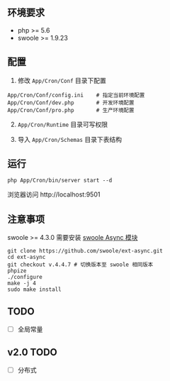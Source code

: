 
## 环境要求

- php >= 5.6
- swoole >= 1.9.23

## 配置

1. 修改 `App/Cron/Conf` 目录下配置

```
App/Cron/Conf/config.ini    # 指定当前环境配置
App/Cron/Conf/dev.php       # 开发环境配置
App/Cron/Conf/pro.php       # 生产环境配置
```

2. `App/Cron/Runtime` 目录可写权限

3. 导入 `App/Cron/Schemas` 目录下表结构 

## 运行

```
php App/Cron/bin/server start --d
```

浏览器访问 http://localhost:9501

## 注意事项

swoole >= 4.3.0 需要安装 [swoole Async 模块](https://github.com/swoole/ext-async)

```
git clone https://github.com/swoole/ext-async.git
cd ext-async
git checkout v.4.4.7 # 切换版本至 swoole 相同版本
phpize
./configure
make -j 4
sudo make install
```

## TODO

- [ ] 全局常量

## v2.0 TODO

- [ ] 分布式